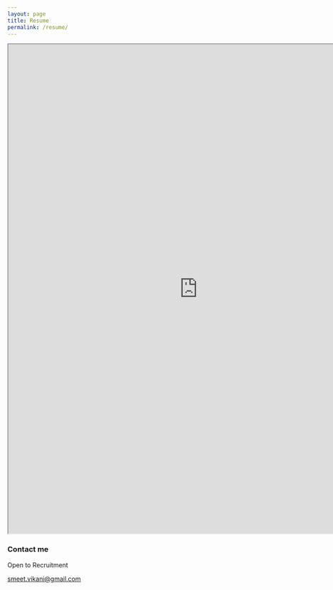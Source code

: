 ```yaml
---
layout: page
title: Resume
permalink: /resume/
---
```


<iframe src="https://resume.creddle.io/embed/ewgwecvvbih" width="850" height="1100" seamless></iframe> 


### Contact me
Open to Recruitment

[smeet.vikani@gmail.com](mailto:smeet.vikani@gmail.com)
